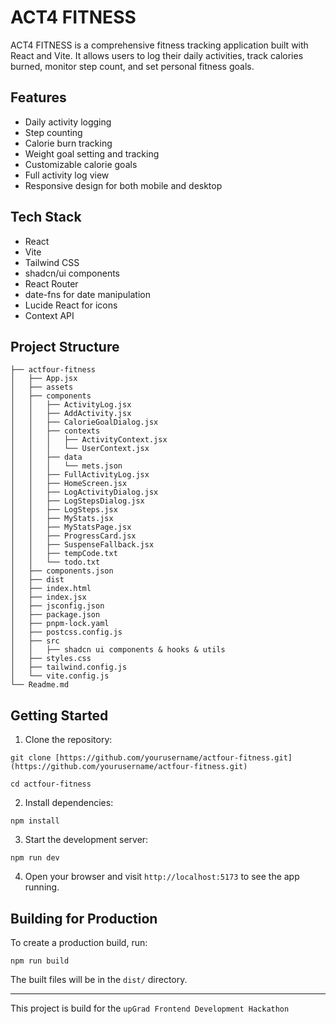 # ACT4 FITNESS

ACT4 FITNESS is a comprehensive fitness tracking application built with React and Vite. It allows users to log their daily activities, track calories burned, monitor step count, and set personal fitness goals.

## Features

- Daily activity logging
- Step counting
- Calorie burn tracking
- Weight goal setting and tracking
- Customizable calorie goals
- Full activity log view
- Responsive design for both mobile and desktop

## Tech Stack

- React
- Vite
- Tailwind CSS
- shadcn/ui components
- React Router
- date-fns for date manipulation
- Lucide React for icons
- Context API

## Project Structure


```
├── actfour-fitness
│   ├── App.jsx
│   ├── assets
│   ├── components
│   │   ├── ActivityLog.jsx
│   │   ├── AddActivity.jsx
│   │   ├── CalorieGoalDialog.jsx
│   │   ├── contexts
│   │   │   ├── ActivityContext.jsx
│   │   │   └── UserContext.jsx
│   │   ├── data
│   │   │   └── mets.json
│   │   ├── FullActivityLog.jsx
│   │   ├── HomeScreen.jsx
│   │   ├── LogActivityDialog.jsx
│   │   ├── LogStepsDialog.jsx
│   │   ├── LogSteps.jsx
│   │   ├── MyStats.jsx
│   │   ├── MyStatsPage.jsx
│   │   ├── ProgressCard.jsx
│   │   ├── SuspenseFallback.jsx
│   │   ├── tempCode.txt
│   │   └── todo.txt
│   ├── components.json
│   ├── dist
│   ├── index.html
│   ├── index.jsx
│   ├── jsconfig.json
│   ├── package.json
│   ├── pnpm-lock.yaml
│   ├── postcss.config.js
│   ├── src
│   │   ├── shadcn ui components & hooks & utils
│   ├── styles.css
│   ├── tailwind.config.js
│   └── vite.config.js
└── Readme.md
```


## Getting Started

1. Clone the repository:

```
git clone [https://github.com/yourusername/actfour-fitness.git](https://github.com/yourusername/actfour-fitness.git)

cd actfour-fitness
```
2. Install dependencies:
```
npm install
```

3. Start the development server:
```
npm run dev
```

4. Open your browser and visit `http://localhost:5173` to see the app running.

## Building for Production

To create a production build, run:

```
npm run build
```

The built files will be in the `dist/` directory.

---
This project is build for the `upGrad Frontend Development Hackathon`

